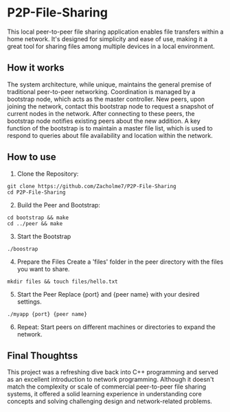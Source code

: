 # P2P-File-Sharing
This local peer-to-peer file sharing application enables file transfers within a home network. It's designed for simplicity and ease of use, making it a great tool for sharing files among multiple devices in a local environment.

## How it works
The system architecture, while unique, maintains the general premise of traditional peer-to-peer networking. Coordination is managed by a bootstrap node, which acts as the master controller. New peers, upon joining the network, contact this bootstrap node to request a snapshot of current nodes in the network. After connecting to these peers, the bootstrap node notifies existing peers about the new addition. A key function of the bootstrap is to maintain a master file list, which is used to respond to queries about file availability and location within the network.

## How to use
1) Clone the Repository:
```
git clone https://github.com/Zacholme7/P2P-File-Sharing
cd P2P-File-Sharing
```
2) Build the Peer and Bootstrap:
```
cd bootstrap && make
cd ../peer && make
```
3) Start the Bootstrap
```
./boostrap
```
4) Prepare the Files
Create a 'files' folder in the peer directory with the files you want to share.
```
mkdir files && touch files/hello.txt
```
5) Start the Peer
Replace {port} and {peer name} with your desired settings.
```
./myapp {port} {peer name}
```
6) Repeat:
Start peers on different machines or directories to expand the network.

## Final Thoughtss
This project was a refreshing dive back into C++ programming and served as an excellent introduction to network programming. Although it doesn't match the complexity or scale of commercial peer-to-peer file sharing systems, it offered a solid learning experience in understanding core concepts and solving challenging design and network-related problems.




